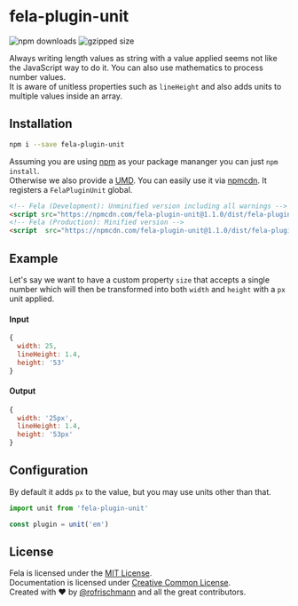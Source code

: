 # fela-plugin-unit


<img alt="npm downloads" src="https://img.shields.io/npm/dm/fela-plugin-unit.svg">
<img alt="gzipped size" src="https://img.shields.io/badge/gzipped-0.95kb-brightgreen.svg">

Always writing length values as string with a value applied seems not like the JavaScript way to do it. You can also use mathematics to process number values. <br>
It is aware of unitless properties such as `lineHeight` and also adds units to multiple values inside an array.

## Installation
```sh
npm i --save fela-plugin-unit
```
Assuming you are using [npm](https://www.npmjs.com) as your package mananger you can just `npm install`.<br>
Otherwise we also provide a [UMD](https://github.com/umdjs/umd). You can easily use it via [npmcdn](https://npmcdn.com/). It registers a  `FelaPluginUnit` global.
```HTML
<!-- Fela (Development): Unminified version including all warnings -->
<script src="https://npmcdn.com/fela-plugin-unit@1.1.0/dist/fela-plugin-unit.js"></script>
<!-- Fela (Production): Minified version -->
<script  src="https://npmcdn.com/fela-plugin-unit@1.1.0/dist/fela-plugin-unit.min.js"></script>
```

## Example
Let's say we want to have a custom property `size` that accepts a single number which will then be transformed into both `width` and `height` with a `px` unit applied.

#### Input
```javascript
{
  width: 25,
  lineHeight: 1.4,
  height: '53'
}
```
#### Output
```javascript
{
  width: '25px',
  lineHeight: 1.4,
  height: '53px'
}
```
## Configuration

By default it adds `px` to the value, but you may use units other than that.
```javascript
import unit from 'fela-plugin-unit'

const plugin = unit('em')
```

## License
Fela is licensed under the [MIT License](http://opensource.org/licenses/MIT).<br>
Documentation is licensed under [Creative Common License](http://creativecommons.org/licenses/by/4.0/).<br>
Created with ♥ by [@rofrischmann](http://rofrischmann.de) and all the great contributors.
